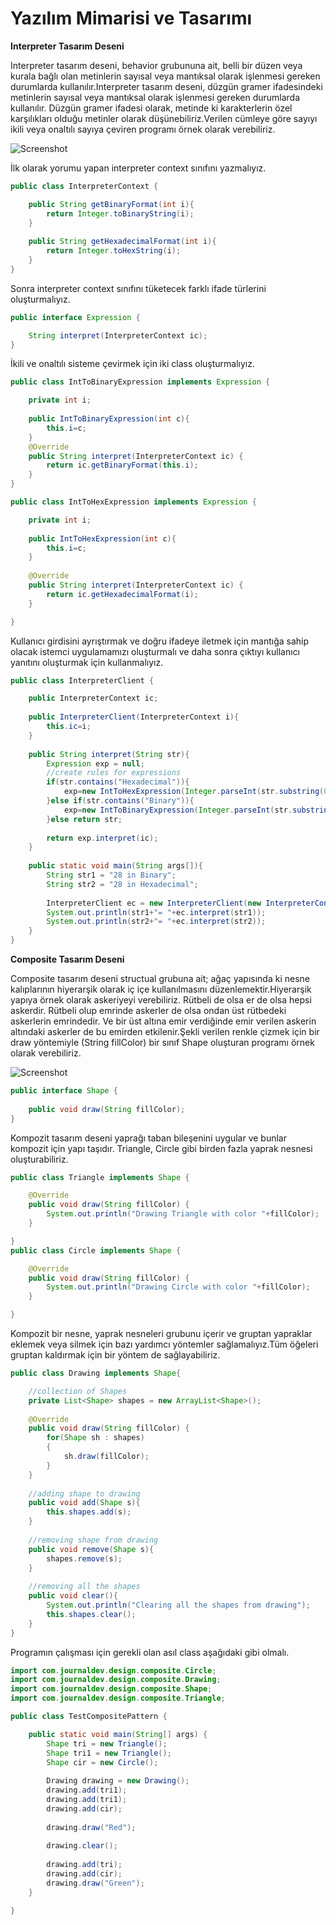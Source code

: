 # Yazılım Mimarisi ve Tasarımı

**Interpreter Tasarım Deseni**

Interpreter tasarım deseni, behavior grubununa ait, belli bir düzen veya kurala bağlı olan metinlerin sayısal veya mantıksal olarak işlenmesi gereken durumlarda kullanılır.Interpreter tasarım deseni, düzgün gramer ifadesindeki metinlerin sayısal veya mantıksal olarak işlenmesi gereken durumlarda kullanılır. Düzgün gramer ifadesi olarak, metinde ki karakterlerin özel karşılıkları olduğu metinler olarak düşünebiliriz.Verilen cümleye göre sayıyı ikili veya onaltılı sayıya çeviren programı örnek olarak verebiliriz.

![Screenshot](interpreter-pattern)

İlk olarak yorumu yapan interpreter context sınıfını yazmalıyız.

```java
public class InterpreterContext {

	public String getBinaryFormat(int i){
		return Integer.toBinaryString(i);
	}
	
	public String getHexadecimalFormat(int i){
		return Integer.toHexString(i);
	}
}
```

Sonra interpreter context sınıfını tüketecek farklı ifade türlerini oluşturmalıyız.

```java
public interface Expression {

	String interpret(InterpreterContext ic);
}
```

İkili ve onaltılı sisteme çevirmek için iki class oluşturmalıyız.

```java
public class IntToBinaryExpression implements Expression {

	private int i;
	
	public IntToBinaryExpression(int c){
		this.i=c;
	}
	@Override
	public String interpret(InterpreterContext ic) {
		return ic.getBinaryFormat(this.i);
	}
}

public class IntToHexExpression implements Expression {

	private int i;
	
	public IntToHexExpression(int c){
		this.i=c;
	}
	
	@Override
	public String interpret(InterpreterContext ic) {
		return ic.getHexadecimalFormat(i);
	}

}
```

Kullanıcı girdisini ayrıştırmak ve doğru ifadeye iletmek için mantığa sahip olacak istemci uygulamamızı oluşturmalı ve daha sonra çıktıyı kullanıcı yanıtını oluşturmak için kullanmalıyız.

```java
public class InterpreterClient {

	public InterpreterContext ic;
	
	public InterpreterClient(InterpreterContext i){
		this.ic=i;
	}
	
	public String interpret(String str){
		Expression exp = null;
		//create rules for expressions
		if(str.contains("Hexadecimal")){
			exp=new IntToHexExpression(Integer.parseInt(str.substring(0,str.indexOf(" "))));
		}else if(str.contains("Binary")){
			exp=new IntToBinaryExpression(Integer.parseInt(str.substring(0,str.indexOf(" "))));
		}else return str;
		
		return exp.interpret(ic);
	}
	
	public static void main(String args[]){
		String str1 = "28 in Binary";
		String str2 = "28 in Hexadecimal";
		
		InterpreterClient ec = new InterpreterClient(new InterpreterContext());
		System.out.println(str1+"= "+ec.interpret(str1));
		System.out.println(str2+"= "+ec.interpret(str2));
	}
}
```

**Composite Tasarım Deseni**

Composite tasarım deseni structual grubuna ait; ağaç yapısında ki nesne kalıplarının hiyerarşik olarak iç içe kullanılmasını düzenlemektir.Hiyerarşik yapıya örnek olarak askeriyeyi verebiliriz. Rütbeli de olsa er de olsa hepsi askerdir. Rütbeli olup emrinde askerler de olsa ondan üst rütbedeki askerlerin emrindedir. Ve bir üst altına emir verdiğinde emir verilen askerin altındaki askerler de bu emirden etkilenir.Şekli verilen renkle çizmek için bir draw yöntemiyle (String fillColor) bir sınıf Shape oluşturan programı örnek olarak verebiliriz.


![Screenshot](composite-pattern)

```java
public interface Shape {
	
	public void draw(String fillColor);
}
```

Kompozit tasarım deseni yaprağı taban bileşenini uygular ve bunlar kompozit için yapı taşıdır. Triangle, Circle gibi birden fazla yaprak nesnesi oluşturabiliriz.

```java
public class Triangle implements Shape {

	@Override
	public void draw(String fillColor) {
		System.out.println("Drawing Triangle with color "+fillColor);
	}

}
public class Circle implements Shape {

	@Override
	public void draw(String fillColor) {
		System.out.println("Drawing Circle with color "+fillColor);
	}

}
```
Kompozit bir nesne, yaprak nesneleri grubunu içerir ve gruptan yapraklar eklemek veya silmek için bazı yardımcı yöntemler sağlamalıyız.Tüm öğeleri gruptan kaldırmak için bir yöntem de sağlayabiliriz.

```java
public class Drawing implements Shape{

	//collection of Shapes
	private List<Shape> shapes = new ArrayList<Shape>();
	
	@Override
	public void draw(String fillColor) {
		for(Shape sh : shapes)
		{
			sh.draw(fillColor);
		}
	}
	
	//adding shape to drawing
	public void add(Shape s){
		this.shapes.add(s);
	}
	
	//removing shape from drawing
	public void remove(Shape s){
		shapes.remove(s);
	}
	
	//removing all the shapes
	public void clear(){
		System.out.println("Clearing all the shapes from drawing");
		this.shapes.clear();
	}
}
```
Programın çalışması için gerekli olan asıl class aşağıdaki gibi olmalı.

```java
import com.journaldev.design.composite.Circle;
import com.journaldev.design.composite.Drawing;
import com.journaldev.design.composite.Shape;
import com.journaldev.design.composite.Triangle;

public class TestCompositePattern {

	public static void main(String[] args) {
		Shape tri = new Triangle();
		Shape tri1 = new Triangle();
		Shape cir = new Circle();
		
		Drawing drawing = new Drawing();
		drawing.add(tri1);
		drawing.add(tri1);
		drawing.add(cir);
		
		drawing.draw("Red");
		
		drawing.clear();
		
		drawing.add(tri);
		drawing.add(cir);
		drawing.draw("Green");
	}

}
```


